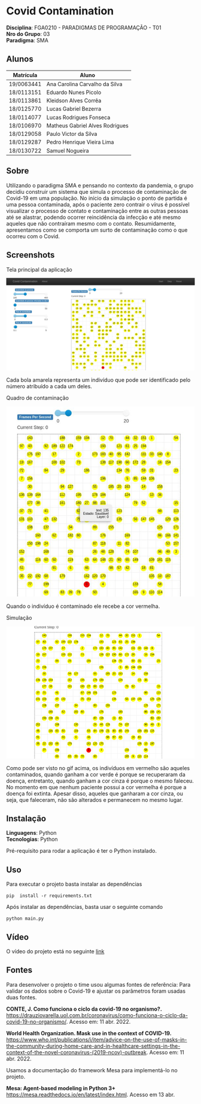 # Covid Contamination

**Disciplina**: FGA0210 - PARADIGMAS DE PROGRAMAÇÃO - T01 <br>
**Nro do Grupo**: 03<br>
**Paradigma**: SMA<br>

## Alunos
|Matrícula | Aluno |
| ---------- | ------------------------------- |
| 19/0063441 | Ana Carolina Carvalho da Silva  |
| 18/0113151 | Eduardo Nunes Picolo            |
| 18/0113861 | Kleidson Alves Corrêa           |
| 18/0125770 | Lucas Gabriel Bezerra           |
| 18/0114077 | Lucas Rodrigues Fonseca         |
| 18/0106970 | Matheus Gabriel Alves Rodrigues |
| 18/0129058 | Paulo Victor da Silva           |
| 18/0129287 | Pedro Henrique Vieira Lima      |
| 18/0130722 | Samuel Nogueira                 |

## Sobre 
Utilizando o paradigma SMA e pensando no contexto da pandemia, o grupo decidiu construir um sistema que simula o processo de contaminação de Covid-19 em uma população. 
No início da simulação o ponto de partida é uma pessoa contaminada, após o paciente zero contrair o vírus é possível visualizar o processo de contato e contaminação entre as outras pessoas até se alastrar, podendo ocorrer reincidência da infecção e até mesmo aqueles que não contraíram mesmo com o contato. 
Resumidamente, apresentamos como se comporta um surto de contaminação como o que ocorreu com o Covid. 

## Screenshots

Tela principal da aplicação 

![Tela principal](/media/tela_principal.jpeg) 

Cada bola amarela representa um indivíduo que pode ser identificado pelo número atribuído a cada um deles.

Quadro de contaminação

![Contaminacao](/media/quadro_contaminacao.jpeg) 

Quando o indivíduo é contaminado ele recebe a cor vermelha.

Simulação

![Simulacao](/media/covid.gif) 

Como pode ser visto no gif acima, os indivíduos em vermelho são aqueles contaminados, quando ganham a cor verde é porque se recuperaram da doença, entretanto, quando ganham a cor cinza é porque o mesmo faleceu. 
No momento em que nenhum paciente possui a cor vermelha é porque a doença foi extinta. Apesar disso, aqueles que ganharam a cor cinza, ou seja, que faleceram, não são alterados e permanecem no mesmo lugar.

## Instalação
**Linguagens**: Python <br>
**Tecnologias**: Python <br>

Pré-requisito para rodar a aplicação é ter o Python instalado.

## Uso
Para executar o projeto basta instalar as dependências   

```
pip  install -r requirements.txt
````

Após instalar as dependências, basta usar o seguinte comando

```
python main.py
```

## Vídeo
O vídeo do projeto está no seguinte [link](https://youtu.be/yD-6Cup9MtU)

## Fontes
Para desenvolver o projeto o time usou algumas fontes de referência:
Para validar os dados sobre o Covid-19 e ajustar os parâmetros foram usadas duas fontes.

<b> CONTE, J. Como funciona o ciclo da covid-19 no organismo?. </b> <https://drauziovarella.uol.com.br/coronavirus/como-funciona-o-ciclo-da-covid-19-no-organismo/>. Acesso em: 11 abr. 2022.

<b>World Health Organization. Mask use in the context of COVID-19. </b> <https://www.who.int/publications/i/item/advice-on-the-use-of-masks-in-the-community-during-home-care-and-in-healthcare-settings-in-the-context-of-the-novel-coronavirus-(2019-ncov)-outbreak>. Acesso em: 11 abr. 2022.

Usamos a documentação do framework Mesa para implementá-lo no projeto. 

<b> Mesa: Agent-based modeling in Python 3+ </b> <https://mesa.readthedocs.io/en/latest/index.html>. Acesso em 13 abr.